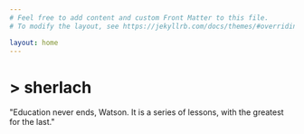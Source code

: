 ```yaml
---
# Feel free to add content and custom Front Matter to this file.
# To modify the layout, see https://jekyllrb.com/docs/themes/#overriding-theme-defaults

layout: home
---
```


# > sherlach
"Education never ends, Watson. It is a series of lessons, with the greatest for the last."
